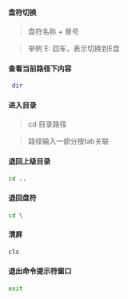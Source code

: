 #### 盘符切换

>盘符名称 + 冒号

>举例 E: 回车，表示切换到E盘

#### 查看当前路径下内容

```sh
 dir
```

#### 进入目录

>cd 目录路径

>路径输入一部分按tab关联

#### 退回上级目录

```sh
cd ..
```

#### 退回盘符

```sh
cd \
```
#### 清屏

```sh
cls
```

#### 退出命令提示符窗口

```sh
exit
```